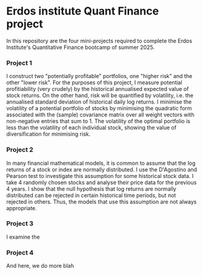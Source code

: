 # Erdos institute Quant Finance project

In this repository are the four mini-projects required to complete the Erdos Institute's Quantitative Finance bootcamp of summer 2025.

### Project 1
I construct two "potentially profitable" portfolios, one "higher risk" and the other "lower risk". For the purposes of this project, I measure potential profitiability (very crudely) by the historical annualised expected value of stock returns. On the other hand, risk will be quantified by volatility, i.e. the annualised standard deviation of historical daily log returns. I minimise the volatility of a potential portfolio of stocks by minimising the quadratic form associated with the (sample) covariance matrix over all weight vectors with non-negative entries that sum to 1. The volatility of the optimal portfolio is less than the volatility of each individual stock, showing the value of diversification for minimising risk. 

### Project 2

In many financial mathematical models, it is common to assume that the log returns of a stock or index are normally distributed. I use the D'Agostino and Pearson test to investigate this assumption for some historical stock data. I take 4 randomly chosen stocks and analyse their price data for the previous 4 years. I show that the null hypothesis that log returns are normally distributed can be rejected in certain historical time periods, but not rejected in others. Thus, the models that use this assumption are not always appropriate.

### Project 3

I examine the 


### Project 4

And here, we do more blah
